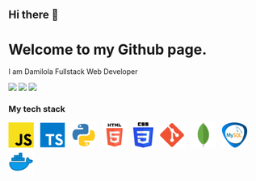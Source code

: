 ## Hi there 👋

# Welcome to my Github page.
I am Damilola
Fullstack Web Developer

<img height="30" src="https://img.shields.io/badge/twitter-%231DA1F2.svg?&style=for-the-badge&logo=twitter&logoColor=white" style="display:inline"/>
<img height="30" src = "https://img.shields.io/badge/Youtube-%23E4405F.svg?&style=for-the-badge&logo=Youtube&logoColor=white" />
<img height="30" src="https://img.shields.io/badge/linkedin-blue.svg?&style=for-the-badge&logo=linkedin&logoColor=white" />




### My tech stack

<img src="/img/js.png" alt="js" width="50" height="50"/> &nbsp; <img src="/img/typescript.png" alt="typescript" width="50" height="50"/> &nbsp;  <img src="/img/python.png" alt="python" width="50" height="50"/> &nbsp;  <img src="/img/html.png" alt="html" width="50" height="50"/> &nbsp; <img src="/img/css.png" alt="css" width="40" height="50"/> &nbsp; <img src="/img/git.png" alt="git" width="50" height="50"/> &nbsp; <img src="/img/mongo.png" alt="mongo" width="50" height="50"/> &nbsp; <img src="/img/mysql.png" alt="mysql" width="50" height="50"/> &nbsp; <img src="/img/docker.png" alt="docker" width="50" height="50"/>

<!--
**john9384/john9384** is a ✨ _special_ ✨ repository because its `README.md` (this file) appears on your GitHub profile.

Here are some ideas to get you started:

- 🔭 I’m currently working on ...
- 🌱 I’m currently learning ...
- 👯 I’m looking to collaborate on ...
- 🤔 I’m looking for help with ...
- 💬 Ask me about ...
- 📫 How to reach me: ...
- 😄 Pronouns: ...
- ⚡ Fun fact: ...
-->
